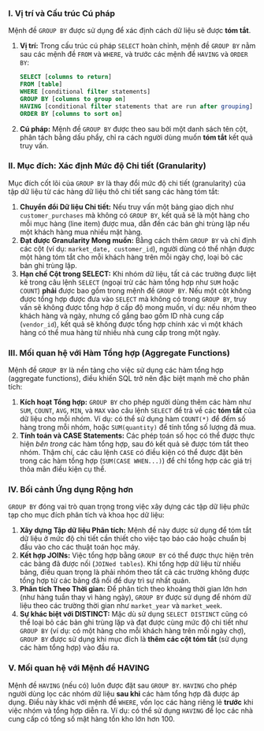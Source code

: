 ### I. Vị trí và Cấu trúc Cú pháp

Mệnh đề `GROUP BY` được sử dụng để xác định cách dữ liệu sẽ được **tóm tắt**.

1.  **Vị trí:** Trong cấu trúc cú pháp `SELECT` hoàn chỉnh, mệnh đề `GROUP BY` nằm sau các mệnh đề `FROM` và `WHERE`, và trước các mệnh đề `HAVING` và `ORDER BY`:
    ```sql
    SELECT [columns to return]
    FROM [table]
    WHERE [conditional filter statements]
    GROUP BY [columns to group on]
    HAVING [conditional filter statements that are run after grouping]
    ORDER BY [columns to sort on]
    ```
2.  **Cú pháp:** Mệnh đề `GROUP BY` được theo sau bởi một danh sách tên cột, phân tách bằng dấu phẩy, chỉ ra cách người dùng muốn **tóm tắt** kết quả truy vấn.

### II. Mục đích: Xác định Mức độ Chi tiết (Granularity)

Mục đích cốt lõi của `GROUP BY` là thay đổi mức độ chi tiết (granularity) của tập dữ liệu từ các hàng dữ liệu thô chi tiết sang các hàng tóm tắt:

1.  **Chuyển đổi Dữ liệu Chi tiết:** Nếu truy vấn một bảng giao dịch như `customer_purchases` mà không có `GROUP BY`, kết quả sẽ là một hàng cho mỗi mục hàng (line item) được mua, dẫn đến các bản ghi trùng lặp nếu một khách hàng mua nhiều mặt hàng.
2.  **Đạt được Granularity Mong muốn:** Bằng cách thêm `GROUP BY` và chỉ định các cột (ví dụ: `market_date, customer_id`), người dùng có thể nhận được một hàng tóm tắt cho mỗi khách hàng trên mỗi ngày chợ, loại bỏ các bản ghi trùng lặp.
3.  **Hạn chế Cột trong SELECT:** Khi nhóm dữ liệu, tất cả các trường được liệt kê trong câu lệnh `SELECT` (ngoại trừ các hàm tổng hợp như `SUM` hoặc `COUNT`) **phải** được bao gồm trong mệnh đề `GROUP BY`. Nếu một cột không được tổng hợp được đưa vào `SELECT` mà không có trong `GROUP BY`, truy vấn sẽ không được tổng hợp ở cấp độ mong muốn, ví dụ: nếu nhóm theo khách hàng và ngày, nhưng cố gắng bao gồm ID nhà cung cấp (`vendor_id`), kết quả sẽ không được tổng hợp chính xác vì một khách hàng có thể mua hàng từ nhiều nhà cung cấp trong một ngày.

### III. Mối quan hệ với Hàm Tổng hợp (Aggregate Functions)

Mệnh đề `GROUP BY` là nền tảng cho việc sử dụng các hàm tổng hợp (aggregate functions), điều khiến SQL trở nên đặc biệt mạnh mẽ cho phân tích:

1.  **Kích hoạt Tổng hợp:** `GROUP BY` cho phép người dùng thêm các hàm như `SUM`, `COUNT`, `AVG`, `MIN`, và `MAX` vào câu lệnh `SELECT` để trả về các **tóm tắt** của dữ liệu cho mỗi nhóm. Ví dụ: có thể sử dụng hàm `COUNT(*)` để đếm số hàng trong mỗi nhóm, hoặc `SUM(quantity)` để tính tổng số lượng đã mua.
2.  **Tính toán và CASE Statements:** Các phép toán số học có thể được thực hiện *bên trong* các hàm tổng hợp, sau đó kết quả sẽ được tóm tắt theo nhóm. Thậm chí, các câu lệnh `CASE` có điều kiện có thể được đặt bên trong các hàm tổng hợp (`SUM(CASE WHEN...)`) để chỉ tổng hợp các giá trị thỏa mãn điều kiện cụ thể.

### IV. Bối cảnh Ứng dụng Rộng hơn

`GROUP BY` đóng vai trò quan trọng trong việc xây dựng các tập dữ liệu phức tạp cho mục đích phân tích và khoa học dữ liệu:

1.  **Xây dựng Tập dữ liệu Phân tích:** Mệnh đề này được sử dụng để tóm tắt dữ liệu ở mức độ chi tiết cần thiết cho việc tạo báo cáo hoặc chuẩn bị đầu vào cho các thuật toán học máy.
2.  **Kết hợp JOINs:** Việc tổng hợp bằng `GROUP BY` có thể được thực hiện trên các bảng đã được nối (`JOINed tables`). Khi tổng hợp dữ liệu từ nhiều bảng, điều quan trọng là phải nhóm theo tất cả các trường không được tổng hợp từ các bảng đã nối để duy trì sự nhất quán.
3.  **Phân tích Theo Thời gian:** Để phân tích theo khoảng thời gian lớn hơn (như hàng tuần thay vì hàng ngày), `GROUP BY` được sử dụng để nhóm dữ liệu theo các trường thời gian như `market_year` và `market_week`.
4.  **Sự khác biệt với DISTINCT:** Mặc dù sử dụng `SELECT DISTINCT` cũng có thể loại bỏ các bản ghi trùng lặp và đạt được cùng mức độ chi tiết như `GROUP BY` (ví dụ: có một hàng cho mỗi khách hàng trên mỗi ngày chợ), `GROUP BY` được sử dụng khi mục đích là **thêm các cột tóm tắt** (sử dụng các hàm tổng hợp) vào đầu ra.

### V. Mối quan hệ với Mệnh đề HAVING

Mệnh đề `HAVING` (nếu có) luôn được đặt sau `GROUP BY`. `HAVING` cho phép người dùng lọc các nhóm dữ liệu **sau khi** các hàm tổng hợp đã được áp dụng. Điều này khác với mệnh đề `WHERE`, vốn lọc các hàng riêng lẻ **trước** khi việc nhóm và tổng hợp diễn ra. Ví dụ: có thể sử dụng `HAVING` để lọc các nhà cung cấp có tổng số mặt hàng tồn kho lớn hơn 100.